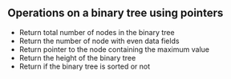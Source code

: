 ## Operations on a binary tree using pointers

 - Return total number of nodes in the binary tree
 - Return the number of node with even data fields
 - Return pointer to the node containing the maximum value
 - Return the height of the binary tree
 - Return if the binary tree is sorted or not
